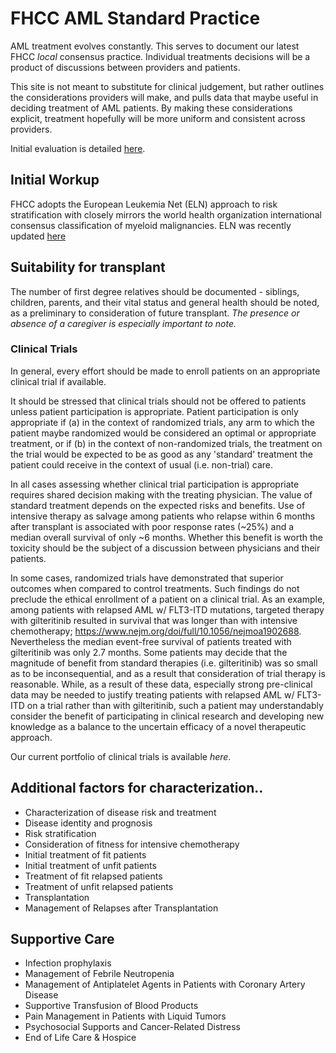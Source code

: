 # FHCC AML Standard Practice

AML treatment evolves constantly. This serves to document our latest FHCC *local* consensus practice. Individual treatments decisions will be a product of discussions between providers and patients.

This site is not meant to substitute for clinical judgement, but rather outlines the considerations providers will make, and pulls data that maybe useful in deciding treatment of AML patients. By making these considerations explicit, treatment hopefully will be more uniform and consistent across providers.

Initial evaluation is detailed [here](FirstSteps.md). 

## Initial Workup

FHCC adopts the European Leukemia Net (ELN) approach to risk stratification with closely mirrors the world health organization international consensus classification of myeloid malignancies. ELN was recently updated [here](https://ashpublications.org/blood/article/doi/10.1182/blood.2022016867/485817/Diagnosis-and-Management-of-AML-in-Adults-2022-ELN)

## Suitability for transplant

The number of first degree relatives should be documented - siblings, children, parents, and their vital status and general health should be noted, as a preliminary to consideration of future transplant. *The presence or absence of a caregiver is especially important to note.*


### Clinical Trials

In general, every effort should be made to enroll patients on an appropriate clinical trial if available.

It should be stressed that clinical trials should not be offered to patients unless patient participation is appropriate. Patient participation is only appropriate if (a) in the context of randomized trials, any arm to which the patient maybe randomized would be considered an optimal or appropriate treatment, or if (b) in the context of non-randomized trials, the treatment on the trial would be expected to be as good as any 'standard' treatment the patient could receive in the context of usual (i.e. non-trial) care.

In all cases assessing whether clinical trial participation is appropriate requires shared decision making with the treating physician. The value of standard treatment depends on the expected risks and benefits. Use of intensive therapy as salvage among patients who relapse within 6 months after transplant is associated with poor response rates (\~25%) and a median overall survival of only \~6 months. Whether this benefit is worth the toxicity should be the subject of a discussion between physicians and their patients.

In some cases, randomized trials have demonstrated that superior outcomes when compared to control treatments. Such findings do not preclude the ethical enrollment of a patient on a clinical trial. As an example, among patients with relapsed AML w/ FLT3-ITD mutations, targeted therapy with gilteritinib resulted in survival that was longer than with intensive chemotherapy; <https://www.nejm.org/doi/full/10.1056/nejmoa1902688>. Nevertheless the median event-free survival of patients treated with gilteritinib was only 2.7 months. Some patients may decide that the magnitude of benefit from standard therapies (i.e. gilteritinib) was so small as to be inconsequential, and as a result that consideration of trial therapy is reasonable. While, as a result of these data, especially strong pre-clinical data may be needed to justify treating patients with relapsed AML w/ FLT3-ITD on a trial rather than with gilteritinib, such a patient may understandably consider the benefit of participating in clinical research and developing new knowledge as a balance to the uncertain efficacy of a novel therapeutic approach.

Our current portfolio of clinical trials is available *here*. 

## Additional factors for characterization..
- Characterization of disease risk and treatment
- Disease identity and prognosis
- Risk stratification
- Consideration of fitness for intensive chemotherapy
- Initial treatment of fit patients
- Initial treatment of unfit patients
- Treatment of fit relapsed patients
- Treatment of unfit relapsed patients
- Transplantation
- Management of Relapses after Transplantation

## Supportive Care

- Infection prophylaxis
- Management of Febrile Neutropenia
- Management of Antiplatelet Agents in Patients with Coronary Artery Disease
- Supportive Transfusion of Blood Products
- Pain Management in Patients with Liquid Tumors
- Psychosocial Supports and Cancer-Related Distress
- End of Life Care & Hospice
 
